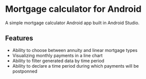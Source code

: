 # Mortgage calculator for Android

A simple mortgage calculator Android app built in Android Studio.

## Features

* Ability to choose between annuity and linear mortgage types
* Visualizing monthly payments in a line chart
* Ability to filter generated data by time period
* Ability to declare a time period during which payments will be postponned
